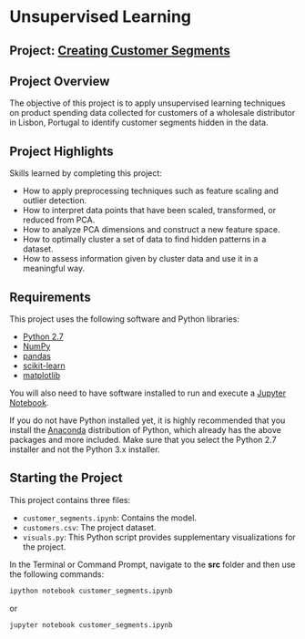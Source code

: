 # Unsupervised Learning
## Project: [Creating Customer Segments](https://github.com/udacity/machine-learning/tree/master/projects/customer_segments)

## Project Overview
The objective of this project is to apply unsupervised learning techniques on product spending data collected for customers of a wholesale distributor in Lisbon, Portugal to identify customer segments hidden in the data. 

## Project Highlights

Skills learned by completing this project:
- How to apply preprocessing techniques such as feature scaling and outlier detection.
- How to interpret data points that have been scaled, transformed, or reduced from PCA.
- How to analyze PCA dimensions and construct a new feature space.
- How to optimally cluster a set of data to find hidden patterns in a dataset.
- How to assess information given by cluster data and use it in a meaningful way.

## Requirements
This project uses the following software and Python libraries:

- [Python 2.7](https://www.python.org/download/releases/2.7/)
- [NumPy](http://www.numpy.org/)
- [pandas](http://pandas.pydata.org/)
- [scikit-learn](http://scikit-learn.org/stable/)
- [matplotlib](http://matplotlib.org/)

You will also need to have software installed to run and execute a [Jupyter Notebook](http://ipython.org/notebook.html).

If you do not have Python installed yet, it is highly recommended that you install the [Anaconda](http://continuum.io/downloads) distribution of Python, which already has the above packages and more included. Make sure that you select the Python 2.7 installer and not the Python 3.x installer.

## Starting the Project


This project contains three files:
- `customer_segments.ipynb`: Contains the model.
- `customers.csv`: The project dataset.
- `visuals.py`: This Python script provides supplementary visualizations for the project.

In the Terminal or Command Prompt, navigate to the **src** folder and then use the following commands:
```bash
ipython notebook customer_segments.ipynb
```  
or
```bash
jupyter notebook customer_segments.ipynb
```

